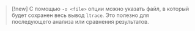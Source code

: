 
> [!new] 
> С помощью `-o <file>` опции можно указать файл, в который будет сохранен весь вывод `ltrace`. Это полезно для последующего анализа или сравнения результатов.

